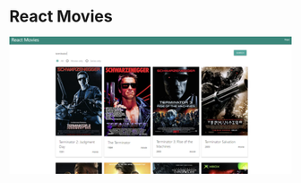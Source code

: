 # React Movies

![Alt-текст](https://raw.githubusercontent.com/undro-dev/react-movies/publick/screen-project.png?v=3&s=460 "Орк")